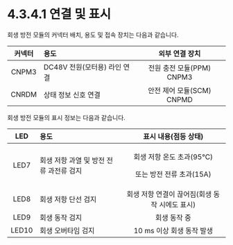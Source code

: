 # 4.3.4.1 연결 및 표시

회생 방전 모듈의 커넥터 배치, 용도 및 접속 장치는 다음과 같습니다.

| **커넥터** |                                     **용도** | **외부 연결 장치** |
| :---: | :--- | :---: |
| CNPM3 | DC48V 전원\(모터용\) 라인 연결 | 전원 충전 모듈\(PPM\) CNPM3 |
| CNRDM | 상태 정보 신호 연결 | 안전 제어 모듈\(SCM\) CNPMD |

회생 방전 모듈의 표시 정보는 다음과 같습니다.

<table>
  <thead>
    <tr>
      <th style="text-align:center"><b>LED</b>
      </th>
      <th style="text-align:left"><b>                               &#xC6A9;&#xB3C4;</b>
      </th>
      <th style="text-align:center"><b>&#xD45C;&#xC2DC; &#xB0B4;&#xC6A9;(&#xC810;&#xB4F1; &#xC0C1;&#xD0DC;)</b>
      </th>
    </tr>
  </thead>
  <tbody>
    <tr>
      <td style="text-align:center">LED7</td>
      <td style="text-align:left">&#xD68C;&#xC0DD; &#xC800;&#xD56D; &#xACFC;&#xC5F4; &#xBC0F; &#xBC29;&#xC804;
        &#xC804;&#xB958; &#xACFC;&#xC804;&#xB958; &#xAC80;&#xC9C0;</td>
      <td style="text-align:center">
        <p>&#xD68C;&#xC0DD; &#xC800;&#xD56D; &#xC628;&#xB3C4; &#xCD08;&#xACFC;(95&#x2103;)</p>
        <p>&#xB610;&#xB294; &#xBC29;&#xC804; &#xC804;&#xB958; &#xCD08;&#xACFC;(15A)</p>
      </td>
    </tr>
    <tr>
      <td style="text-align:center">LED8</td>
      <td style="text-align:left">&#xD68C;&#xC0DD; &#xC800;&#xD56D; &#xB2E8;&#xC120; &#xAC80;&#xC9C0;</td>
      <td
      style="text-align:center">&#xD68C;&#xC0DD; &#xC800;&#xD56D; &#xC5F0;&#xACB0;&#xC774; &#xB04A;&#xC5B4;&#xC9D0;(&#xD68C;&#xC0DD;
        &#xB3D9;&#xC791; &#xC2DC;&#xC5D0;&#xB3C4; &#xD45C;&#xC2DC;)</td>
    </tr>
    <tr>
      <td style="text-align:center">LED9</td>
      <td style="text-align:left">&#xD68C;&#xC0DD; &#xB3D9;&#xC791; &#xAC80;&#xC9C0;</td>
      <td style="text-align:center">&#xD68C;&#xC0DD; &#xB3D9;&#xC791; &#xC911;</td>
    </tr>
    <tr>
      <td style="text-align:center">LED10</td>
      <td style="text-align:left">&#xD68C;&#xC0DD; &#xC624;&#xBC84;&#xD0C0;&#xC784; &#xAC80;&#xC9C0;</td>
      <td
      style="text-align:center">10 ms &#xC774;&#xC0C1; &#xD68C;&#xC0DD; &#xB3D9;&#xC791; &#xBC1C;&#xC0DD;</td>
    </tr>
  </tbody>
</table>

